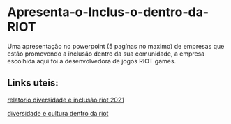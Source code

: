 # Apresenta-o-Inclus-o-dentro-da-RIOT
Uma apresentação no powerpoint (5 pagínas no maximo) de empresas que estão promovendo a inclusão dentro da sua comunidade, a empresa escolhida aqui foi a desenvolvedora de jogos RIOT games.


## Links uteis:

[relatorio diversidade e inclusão riot 2021](https://www.riotgames.com/darkroom/original/eb85041debdca6f82c15a8bed143493d:1be7e2dc9743d92a0d49f2f6b13f70c6/riot-diversity-inclusion-report-2021.pdf)

[diversidade e cultura dentro da riot](https://www.riotgames.com/en/diversity-inclusion-and-culture)
